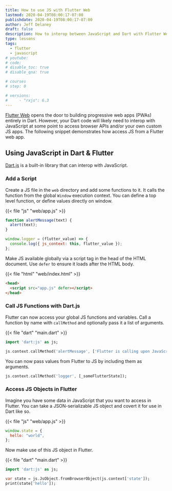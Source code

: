 ```yaml
---
title: How to use JS with Flutter Web
lastmod: 2020-04-19T08:00:17-07:00
publishdate: 2020-04-19T08:00:17-07:00
author: Jeff Delaney
draft: false
description: How to interop between JavaScript and Dart with Flutter Web
type: lessons
tags:
  - flutter
  - javascript
# youtube:
# code:
# disable_toc: true
# disable_qna: true

# courses
# step: 0

# versions:
#     - "rxjs": 6.3
---
```


[Flutter Web](https://flutter.dev/web) opens the door to building progressive web apps (PWAs) entirely in Dart. However, your Dart code will likely need to interop with JavaScript at some point to access browser APIs and/or your own custom JS apps. The following snippet demonstrates how access JS from a Flutter web app.

## Using JavaScript in Dart & Flutter

[Dart.js](https://api.dart.dev/stable/2.7.2/dart-js/dart-js-library.html) is a built-in library that can interop with JavaScript.

### Add a Script

Create a JS file in the `web` directory and add some functions to it. It calls the function from the global `Window` execution context. You can define a top level function, or define values directly on window.

{{< file "js" "web/app.js" >}}

```javascript
function alertMessage(text) {
  alert(text);
}

window.logger = (flutter_value) => {
  console.log({ js_context: this, flutter_value });
};
```

Make JS available globally via a script tag in the head of the HTML document. Use `defer` to ensure it loads after the HTML body.

{{< file "html" "web/index.html" >}}

```html
<head>
  <script src="app.js" defer></script>
</head>
```

### Call JS Functions with Dart.js

Flutter can now access your global JS functions and variables. Call a function by name with `callMethod` and optionally pass it a list of arguments.

{{< file "dart" "main.dart" >}}

```dart
import 'dart:js' as js;

js.context.callMethod('alertMessage', ['Flutter is calling upon JavaScript!']);
```

You can now pass values from Flutter to JS by including them as arguments.

```dart
js.context.callMethod('logger', [_someFlutterState]);
```

### Access JS Objects in Flutter

Imagine you have some data in JavaScript that you want to access in Flutter. You can take a JSON-serializable JS object and covert it for use in Dart like so.

{{< file "js" "web/app.js" >}}

```javascript
window.state = {
  hello: "world",
};
```

Now make use of this JS object in Flutter.

{{< file "dart" "main.dart" >}}

```dart
import 'dart:js' as js;

var state = js.JsObject.fromBrowserObject(js.context['state']);
print(state['hello']);
```
